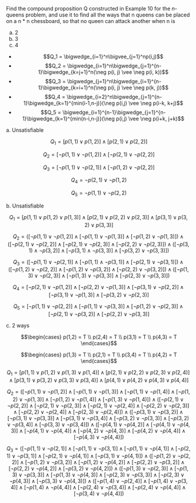 Find the compound proposition Q constructed in Example 10 for the *n*-queens problem, and use it to find all the ways that n queens can be placed on a n * n chessboard, so that no queen can attack another when n is 

1. 2
2. 3
3. 4

+ $$Q_1 = \bigwedge_{i=1}^n\bigvee_{j=1}^np(i,j)$$
+ $$Q_2 = \bigwedge_{i=1}^n\bigwedge_{j=1}^{n-1}\bigwedge_{k=j+1}^n(\neg p(i, j) \vee \neg p(i, k))$$
+ $$Q_3 = \bigwedge_{j=1}^n\bigwedge_{i=1}^{n-1}\bigwedge_{k=i+1}^n(\neg p(i, j) \vee \neg p(k, j))$$
+ $$Q_4 = \bigwedge_{i=2}^n\bigwedge_{j=1}^{n-1}\bigwedge_{k=1}^{min(i-1,n-j)}(\neg p(i,j) \vee \neg p(i-k, k+j)$$
+ $$Q_5 = \bigwedge_{i=1}^{n-1}\bigwedge_{j=1}^{n-1}\bigwedge_{k=1}^{min(n-i,n-j)}(\neg p(i,j) \vee \neg p(i+k, j+k)$$

a. Unsatisfiable

$$Q_1 = [p(1, 1) \vee p(1, 2)] \wedge [p(2, 1) \vee p(2, 2)]$$

$$Q_2 = [\neg p(1, 1) \vee \neg p(1, 2)] \wedge [\neg p(2, 1) \vee \neg p(2, 2)]$$

$$Q_3 = [\neg p(1, 1) \vee \neg p(2, 1)] \wedge [\neg p(1, 2) \vee \neg p(2, 2)]$$

$$Q_4 = \neg p(2, 1) \vee \neg p(1, 2)$$

$$Q_5 = \neg p(1, 1) \vee \neg p(2, 2)$$

b. Unsatisfiable

$$Q_1 = [p(1, 1) \vee p(1, 2) \vee p(1, 3)] \wedge [p(2, 1) \vee p(2, 2) \vee p(2, 3)] \wedge [p(3, 1) \vee p(3, 2) \vee p(3, 3)]$$

$$Q_2 = \big([\neg p(1,1) \vee \neg p(1, 2)] \wedge [\neg p(1,1) \vee \neg p(1,3)] \wedge [\neg p(1,2) \vee \neg p(1,3)]\big) \wedge \big([\neg p(2,1) \vee \neg p(2,2)] \wedge [\neg p(2,1) \vee \neg p(2,3)] \wedge [\neg p(2,2) \vee \neg p(2,3)]\big) \wedge \big([\neg p(3,1) \wedge \neg p(3,2)] \wedge [\neg p(3,1) \wedge \neg p(3,3)] \wedge [\neg p(3,2) \vee \neg p(3, 3)]\big)$$

$$Q_3 = \big([\neg p(1,1) \vee \neg p(2,1)] \wedge [\neg p(1,1) \wedge \neg p(3,1)] \wedge [\neg p(2,1) \vee \neg p(3,1)]\big) \wedge \big([\neg p(1,2) \vee \neg p(2,2)] \wedge [\neg p(1,2) \vee \neg p(3,2)] \wedge [\neg p(2,2) \vee \neg p(3,2)]\big) \wedge \big([\neg p(1,3) \vee \neg p(2,3)] \wedge [\neg p(1,3) \vee \neg p(3,3)] \wedge [\neg p(2,3) \vee \neg p(3,3)] \big) $$

$$Q_4 = [\neg p(2,1) \vee \neg p(1,2)] \wedge [\neg p(2,2) \vee \neg p(1,3)] \wedge [\neg p(3,1) \vee \neg p(2,2)] \wedge [\neg p(3,1) \vee \neg p(1,3)] \wedge [\neg p(3,2) \vee \neg p(2,3)]$$

$$Q_5 = [\neg p(1,1) \vee \neg p(2,2)] \wedge [\neg p(1,1) \vee \neg p(3,3)] \wedge [\neg p(1,2) \vee \neg p(2,3)] \wedge [\neg p(2,1) \vee \neg p(3,2)] \wedge [\neg p(2,2) \vee \neg p(3,3)]$$

c. 2 ways

$$\begin{cases}
p(1,2) = T \\
p(2,4) = T \\
p(3,1) = T \\
p(4,3) = T
\end{cases}$$

$$\begin{cases}
p(1,3) = T \\
p(2,1) = T \\
p(3,4) = T \\
p(4,2) = T
\end{cases}$$

$$Q_1 = [p(1,1) \vee p(1,2) \vee p(1,3) \vee p(1,4)] \wedge [p(2,1) \vee p(2,2) \vee p(2,3) \vee p(2,4)] \wedge [p(3,1) \vee p(3,2) \vee p(3,3) \vee p(3,4)] \wedge [p(4,1) \vee p(4,2) \vee p(4,3) \vee p(4,4)]$$

$$Q_2 = \big([\neg p(1,1) \vee \neg p(1,2)] \wedge [\neg p(1,1) \vee \neg p(1,3)] \wedge [\neg p(1,1) \vee \neg p(1,4)] \wedge [\neg p(1,2) \vee \neg p(1,3)] \wedge [\neg p(1,2) \vee \neg p(1,4)] \wedge [\neg p(1,3) \vee \neg p(1,4)] \big) \wedge \big([\neg p(2,1) \vee \neg p(2,2)] \wedge [\neg p(2,1) \vee \neg p(2,3)] \wedge [\neg p(2,1) \vee \neg p(2,4)] \wedge [\neg p(2,2) \vee \neg p(2,3)] \wedge [\neg p(2,2) \vee \neg p(2,4)] \wedge [\neg p(2,3) \vee \neg p(2,4)] \big) \wedge \big([\neg p(3,1) \vee \neg p(3,2)] \wedge [\neg p(3,1) \vee \neg p(3,3)] \wedge [\neg p(3,1) \vee \neg p(3,4)] \wedge [\neg p(3,2) \vee \neg p(3,3)] \wedge [\neg p(3,2) \vee \neg p(3,4)] \wedge [\neg p(3,3) \vee \neg p(3,4)] \big) \wedge \big([\neg p(4,1) \vee \neg p(4,2)] \wedge [\neg p(4,1) \vee \neg p(4,3)] \wedge [\neg p(4,1) \vee \neg p(4,4)] \wedge [\neg p(4,2) \vee \neg p(4,3)] \wedge [\neg p(4,2) \vee \neg p(4,4)] \wedge [\neg p(4,3) \vee \neg p(4,4)] \big)$$

$$Q_3 = \big([\neg p(1,1) \vee \neg p(2,1)] \wedge [\neg p(1,1) \vee \neg p(3,1)] \wedge [\neg p(1,1) \vee \neg p(4,1)] \wedge [\neg p(2,1) \vee \neg p(3,1)] \wedge [\neg p(2,1) \vee \neg p(4,1)] \wedge [\neg p(3,1) \vee \neg p(4,1)] \big) \wedge \big([\neg p(1,2) \vee \neg p(2,2)] \wedge [\neg p(1,2) \vee \neg p(3,2)] \wedge [\neg p(1,2) \vee \neg p(4,2)] \wedge [\neg p(2,2) \vee \neg p(3,2)] \wedge [\neg p(2,2) \vee \neg p(4,2)] \wedge [\neg p(3,2) \vee \neg p(4,2)] \big) \wedge \big([\neg p(1,3) \vee \neg p(2,3)] \wedge [\neg p(1,3) \vee \neg p(3,3)] \wedge [\neg p(1,3) \vee \neg p(4,3)] \wedge [\neg p(2,3) \vee \neg p(3,3)] \wedge [\neg p(2,3) \vee \neg p(4,3)] \wedge [\neg p(3,3) \vee \neg p(4,3)] \big) \wedge \big([\neg p(1,4) \vee \neg p(2,4)] \wedge [\neg p(1,4) \vee \neg p(3,4)] \wedge [\neg p(1,4) \wedge \neg p(4,4)] \wedge [\neg p(2,4) \vee \neg p(3,4)] \wedge [\neg p(2,4) \vee \neg p(4,4)] \wedge [\neg p(3,4) \vee \neg p(4,4)] \big)$$

<style type="text/css">
    ol { list-style-type: lower-alpha; }
</style>